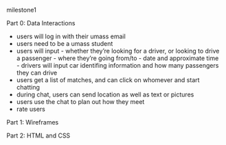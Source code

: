 milestone1

Part 0: Data Interactions
- users will log in with their umass email
- users need to be a umass student
- users will input 
				- whether they’re looking for a driver, or looking to drive a passenger
				- where they’re going from/to
				- date and approximate time
				- drivers will input car identifing information and how many passengers they can drive
- users get a list of matches, and can click on whomever and start chatting
- during chat, users can send location as well as text or pictures
- users use the chat to plan out how they meet
- rate users

Part 1: Wireframes

Part 2: HTML and CSS